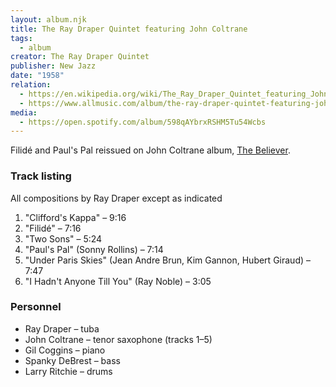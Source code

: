 ```yaml
---
layout: album.njk
title: The Ray Draper Quintet featuring John Coltrane
tags:
  - album
creator: The Ray Draper Quintet
publisher: New Jazz
date: "1958"
relation:
  - https://en.wikipedia.org/wiki/The_Ray_Draper_Quintet_featuring_John_Coltrane
  - https://www.allmusic.com/album/the-ray-draper-quintet-featuring-john-coltrane-mw0000873416
media:
  - https://open.spotify.com/album/598qAYbrxRSHM5Tu54Wcbs
---
```

Filidé and Paul's Pal reissued on John Coltrane album, [The Believer](https://en.wikipedia.org/wiki/The_Believer_(John_Coltrane_album)).

### Track listing

All compositions by Ray Draper except as indicated

1. "Clifford's Kappa" – 9:16
2. "Filidé" – 7:16
3. "Two Sons" – 5:24
4. "Paul's Pal" (Sonny Rollins) – 7:14
5. "Under Paris Skies" (Jean Andre Brun, Kim Gannon, Hubert Giraud) – 7:47
6. "I Hadn't Anyone Till You" (Ray Noble) – 3:05

### Personnel

* Ray Draper – tuba
* John Coltrane – tenor saxophone (tracks 1–5)
* Gil Coggins – piano
* Spanky DeBrest – bass
* Larry Ritchie – drums